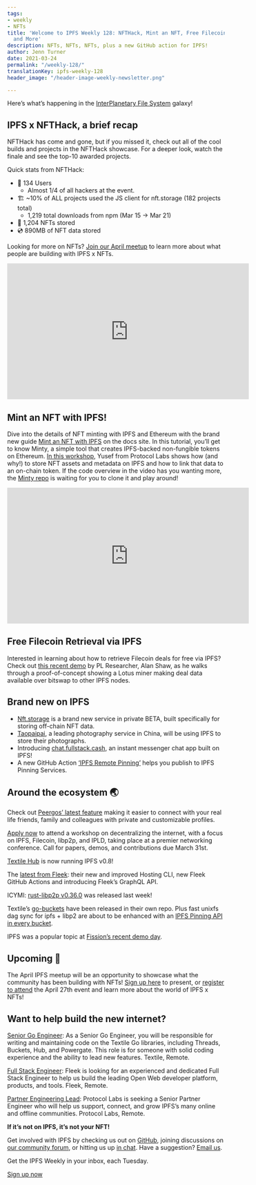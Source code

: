 ```yaml
---
tags:
- weekly
- NFTs
title: 'Welcome to IPFS Weekly 128: NFTHack, Mint an NFT, Free Filecoin Retrieval,
  and More'
description: NFTs, NFTs, NFTs, plus a new GitHub action for IPFS!
author: Jenn Turner
date: 2021-03-24
permalink: "/weekly-128/"
translationKey: ipfs-weekly-128
header_image: "/header-image-weekly-newsletter.png"

---
```

Here’s what’s happening in the [InterPlanetary File System](https://ipfs.io/) galaxy!

## IPFS x NFTHack, a brief recap

NFTHack has come and gone, but if you missed it, check out all of the cool builds and projects in the NFTHack showcase. For a deeper look, watch the finale and see the top-10 awarded projects.

Quick stats from NFTHack:

- 👤 134 Users
  - Almost 1/4 of all hackers at the event.
- 🏗 \~10% of ALL projects used the JS client for nft.storage (182 projects total)
  - 1,219 total downloads from npm (Mar 15 → Mar 21)
- 📌 1,204 NFTs stored
- 💿 890MB of NFT data stored

Looking for more on NFTs? [Join our April meetup](https://www.meetup.com/San-Francisco-IPFS/events/276123324/) to learn more about what people are building with IPFS x NFTs.

<iframe width="560" height="315" src="https://www.youtube.com/embed/WNukgBtlWeU" title="YouTube video player" frameborder="0" allow="accelerometer; autoplay; clipboard-write; encrypted-media; gyroscope; picture-in-picture" allowfullscreen></iframe>

## Mint an NFT with IPFS!

Dive into the details of NFT minting with IPFS and Ethereum with the brand new guide [Mint an NFT with IPFS](https://docs.ipfs.io/how-to/mint-nfts-with-ipfs) on the docs site. In this tutorial, you’ll get to know Minty, a simple tool that creates IPFS-backed non-fungible tokens on Ethereum. [In this workshop](https://www.youtube.com/watch?v=WNukgBtlWeU&feature=youtu.be), Yusef from Protocol Labs shows how (and why!) to store NFT assets and metadata on IPFS and how to link that data to an on-chain token. If the code overview in the video has you wanting more, the [Minty repo](https://github.com/yusefnapora/minty) is waiting for you to clone it and play around!

<iframe width="560" height="315" src="https://www.youtube.com/embed/oeCaKXbhPls" title="YouTube video player" frameborder="0" allow="accelerometer; autoplay; clipboard-write; encrypted-media; gyroscope; picture-in-picture" allowfullscreen></iframe>

## Free Filecoin Retrieval via IPFS

Interested in learning about how to retrieve Filecoin deals for free via IPFS? Check out [this recent demo](https://www.youtube.com/watch?v=oeCaKXbhPls) by PL Researcher, Alan Shaw, as he walks through a proof-of-concept showing a Lotus miner making deal data available over bitswap to other IPFS nodes.

## Brand new on IPFS

- [Nft.storage](https://nft.storage/) is a brand new service in private BETA, built specifically for storing off-chain NFT data.
- [Taopaipai](https://mp.weixin.qq.com/s/uHU4dNuC96YTh0_BydpH5A), a leading photography service in China, will be using IPFS to store their photographs.
- Introducing [chat.fullstack.cash](https://chat.fullstack.cash/), an instant messenger chat app built on IPFS!
- A new GitHub Action [‘IPFS Remote Pinning’](https://github.com/marketplace/actions/ipfs-remote-pinning) helps you publish to IPFS Pinning Services.

## Around the ecosystem 🌏

Check out [Peergos’ latest feature](https://peergos.org/posts/social-profile) making it easier to connect with your real life friends, family and colleagues with private and customizable profiles.

[Apply now](https://research.protocol.ai/blog/2021/decentralising-the-internet-with-ipfs-and-filecoin-di2f-workshop-at-ifip-networking-2021-call-for-contributions/) to attend a workshop on decentralizing the internet, with a focus on IPFS, Filecoin, libp2p, and IPLD, taking place at a premier networking conference. Call for papers, demos, and contributions due March 31st.

[Textile Hub](https://textile.io/) is now running IPFS v0.8!

The [latest from Fleek](https://blog.fleek.co/posts/release-update-fleek-cli-github-actions): their new and improved Hosting CLI, new Fleek GitHub Actions and introducing Fleek’s GraphQL API.

ICYMI: [rust-libp2p v0.36.0](https://github.com/libp2p/rust-libp2p/blob/master/CHANGELOG.md) was released last week!

Textile’s [go-buckets](https://github.com/textileio/go-buckets) have been released in their own repo. Plus fast unixfs dag sync for ipfs + libp2 are about to be enhanced with an [IPFS Pinning API in every bucket](https://github.com/textileio/go-buckets/pull/2).

IPFS was a popular topic at [Fission’s recent demo day](https://blog.fission.codes/fission-demo-day-march-2021).

## Upcoming 📅

The April IPFS meetup will be an opportunity to showcase what the community has been building with NFTs! [Sign up here](https://protocollabs.typeform.com/to/hLGfKhxn) to present, or [register to attend](https://www.meetup.com/San-Francisco-IPFS/events/276123324/) the April 27th event and learn more about the world of IPFS x NFTs!

## Want to help build the new internet?

[Senior Go Engineer](https://textile.breezy.hr/p/421d4f71a227-senior-go-engineer): As a Senior Go Engineer, you will be responsible for writing and maintaining code on the Textile Go libraries, including Threads, Buckets, Hub, and Powergate. This role is for someone with solid coding experience and the ability to lead new features. Textile, Remote.

[Full Stack Engineer](https://angel.co/company/fleekhq/jobs/879081-full-stack-engineer): Fleek is looking for an experienced and dedicated Full Stack Engineer to help us build the leading Open Web developer platform, products, and tools. Fleek, Remote.

[Partner Engineering Lead](https://jobs.lever.co/protocol/eb99c5db-b2bf-4af0-b3bc-c14406fc3d31): Protocol Labs is seeking a Senior Partner Engineer who will help us support, connect, and grow IPFS’s many online and offline communities. Protocol Labs, Remote.

**If it’s not on IPFS, it’s not your NFT!**

Get involved with IPFS by checking us out on [GitHub](https://github.com/ipfs), joining discussions on [our community forum](https://discuss.ipfs.io/), or hitting us up [in chat](https://riot.im/app/#/room/#ipfs:matrix.org). Have a suggestion? [Email us](mailto:newsletter@ipfs.io).

Get the IPFS Weekly in your inbox, each Tuesday.

<p><a href="https://ipfs.us4.list-manage.com/subscribe?u=25473244c7d18b897f5a1ff6b&id=cad54b2230" class="button button-primary">Sign up now</a></p>
